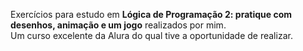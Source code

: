 Exercícios para estudo em <strong>Lógica de Programação 2: pratique com desenhos, animação e um jogo</strong> realizados por mim.<br>
Um curso excelente da Alura do qual tive a oportunidade de realizar.
